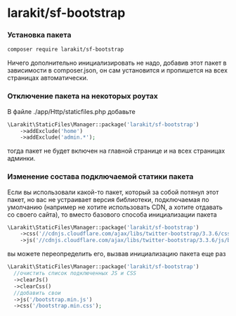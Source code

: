 # larakit/sf-bootstrap

### Установка пакета 
~~~bash
composer require larakit/sf-bootstrap
~~~
Ничего дополнительно инициализировать не надо, добавив этот пакет в зависимости в composer.json, он сам установится и пропишется на всех страницах автоматически.

### Отключение пакета на некоторых роутах
В файле  ./app/Http/staticfiles.php добавьте
~~~php
\Larakit\StaticFiles\Manager::package('larakit/sf-bootstrap')
    ->addExclude('home')
    ->addExclude('admin.*');
~~~    
тогда пакет не будет включен на главной странице и на всех страницах админки.

### Изменение состава подключаемой статики пакета
Если вы использовали какой-то пакет, который за собой потянул этот пакет, но вас не устраивает версия библиотеки, подключаемая по умолчанию (например не хотите использовать CDN, а хотите отдавать со своего сайта), то вместо базового способа инициализации пакета
~~~php
\Larakit\StaticFiles\Manager::package('larakit/sf-bootstrap')
    ->css('//cdnjs.cloudflare.com/ajax/libs/twitter-bootstrap/3.3.6/css/bootstrap.min.css')
    ->js('//cdnjs.cloudflare.com/ajax/libs/twitter-bootstrap/3.3.6/js/bootstrap.min.js')
~~~
вы можете переопределить его, вызвав инициализацию пакета еще раз
~~~php
\Larakit\StaticFiles\Manager::package('larakit/sf-bootstrap')
  //очистить список подключенных JS и CSS
  ->clearJs()
  ->clearCss()
  //добавить свои
  ->js('/bootstrap.min.js')
  ->css('/bootstrap.min.css');
~~~
